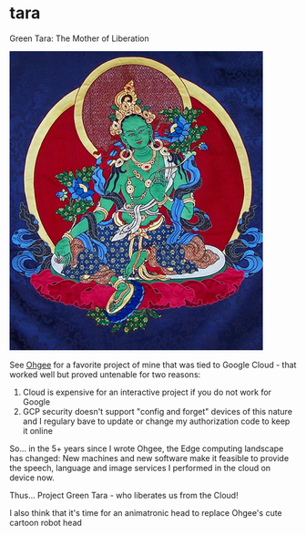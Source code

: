 # tara

Green Tara: The Mother of Liberation

![The Goddess](img/Green-Tara.jpg?raw=true "Tara")


See [Ohgee](https://www.github.com/raygeeknyc/ohgee) for a favorite project of mine that was tied to Google Cloud - that worked well but proved untenable for two reasons:
1) Cloud is expensive for an interactive project if you do not work for Google
2) GCP security doesn't support "config and forget" devices of this nature and I regulary bave to update or change my authorization code to keep it online

So... in the 5+ years since I wrote Ohgee, the Edge computing landscape has changed: New machines and new software make it feasible to provide the speech, language and image services I performed in the cloud on device now.

Thus... Project Green Tara - who liberates us from the Cloud!

I also think that it's time for an animatronic head to replace Ohgee's cute cartoon robot head
